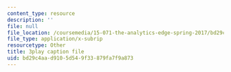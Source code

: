 ```yaml
---
content_type: resource
description: ''
file: null
file_location: /coursemedia/15-071-the-analytics-edge-spring-2017/bd29c4aad9105d549f33879fa7f9a873_Du0HgYO3E6U.vtt
file_type: application/x-subrip
resourcetype: Other
title: 3play caption file
uid: bd29c4aa-d910-5d54-9f33-879fa7f9a873
---
```

